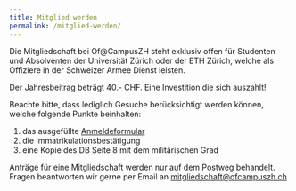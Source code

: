 ```yaml
---
title: Mitglied werden
permalink: /mitglied-werden/
---
```

Die Mitgliedschaft bei Of@CampusZH steht exklusiv offen f&uuml;r Studenten und Absolventen der Universit&auml;t Z&uuml;rich oder der ETH Z&uuml;rich, welche als Offiziere in der Schweizer Armee Dienst leisten.

Der Jahresbeitrag beträgt 40.- CHF. Eine Investition die sich auszahlt!

Beachte bitte, dass lediglich Gesuche ber&uuml;cksichtigt werden k&ouml;nnen, welche folgende Punkte beinhalten:

1. das ausgef&uuml;llte [Anmeldeformular](antrag_mitgliedschaft.pdf)
2. die Immatrikulationsbest&auml;tigung
3. eine Kopie des DB Seite 8 mit dem milit&auml;rischen Grad

Antr&auml;ge f&uuml;r eine Mitgliedschaft werden nur auf dem Postweg behandelt. Fragen beantworten wir gerne per Email an [mitgliedschaft@ofcampuszh.ch](mailto:mitgliedschaft@ofcampuszh.ch)
